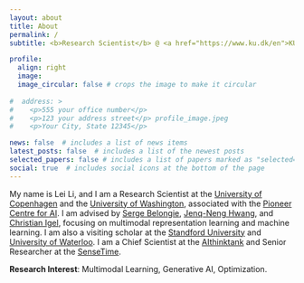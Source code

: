 ```yaml
---
layout: about
title: About
permalink: /
subtitle: <b>Research Scientist</b> @ <a href="https://www.ku.dk/en">KU</a> and <a href="https://www.washington.edu/">UW</a>

profile:
  align: right
  image: 
  image_circular: false # crops the image to make it circular
  
#  address: >
#    <p>555 your office number</p>
#    <p>123 your address street</p> profile_image.jpeg
#    <p>Your City, State 12345</p>

news: false  # includes a list of news items
latest_posts: false  # includes a list of the newest posts
selected_papers: false # includes a list of papers marked as "selected={true}"
social: true  # includes social icons at the bottom of the page
---
```


  My name is Lei Li, and I am a Research Scientist at the [University of Copenhagen](https://www.ku.dk/en) and the [University of Washington](https://www.washington.edu/), associated with the [Pioneer Centre for AI](https://www.aicentre.dk/). I am advised by [Serge Belongie](https://www.belongielab.org/), [Jenq-Neng Hwang](https://people.ece.uw.edu/hwang/), and [Christian Igel](https://christian-igel.github.io/), focusing on multimodal representation learning and machine learning. I am also a visiting scholar at the [Standford University](https://www.stanford.edu/) and [University of Waterloo](https://uwaterloo.ca/). I am a Chief Scientist at the [AIthinktank](https://aithinktank.com/) and Senior Researcher at the [SenseTime](https://www.sensetime.com/en). 
  
  <b>Research Interest</b>: Multimodal Learning, Generative AI, Optimization.
  
  
